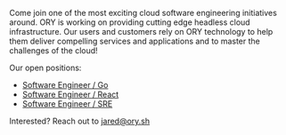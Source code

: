 Come join one of the most exciting cloud software engineering initiatives around. ORY is working on providing cutting edge headless cloud infrastructure. Our users and customers rely on ORY technology to help them deliver compelling services and applications and to master the challenges of the cloud!

Our open positions:

* [Software Engineer / Go](software-engineer-01)
* [Software Engineer / React](software-engineer-02)
* [Software Engineer / SRE](site-reliability-engineering)

Interested? Reach out to [jared@ory.sh](mailto:jared@ory.sh)
